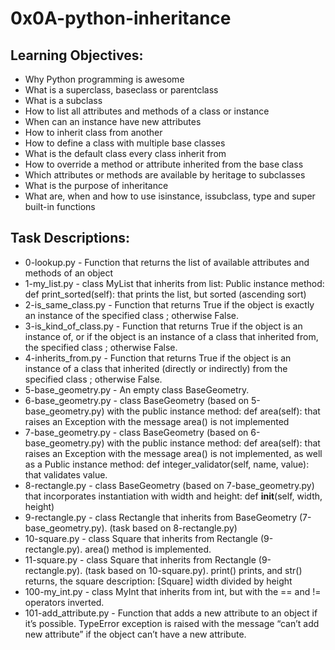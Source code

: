 # 0x0A-python-inheritance

## Learning Objectives:

- Why Python programming is awesome
- What is a superclass, baseclass or parentclass
- What is a subclass
- How to list all attributes and methods of a class or instance
- When can an instance have new attributes
- How to inherit class from another
- How to define a class with multiple base classes
- What is the default class every class inherit from
- How to override a method or attribute inherited from the base class
- Which attributes or methods are available by heritage to subclasses
- What is the purpose of inheritance
- What are, when and how to use isinstance, issubclass, type and super built-in functions

## Task Descriptions:

- 0-lookup.py - Function that returns the list of available attributes and methods of an object
- 1-my_list.py - class MyList that inherits from list: Public instance method: def print_sorted(self): that prints the list, but sorted (ascending sort)
- 2-is_same_class.py - Function that returns True if the object is exactly an instance of the specified class ; otherwise False.
- 3-is_kind_of_class.py - Function that returns True if the object is an instance of, or if the object is an instance of a class that inherited from, the specified class ; otherwise False.
- 4-inherits_from.py - Function that returns True if the object is an instance of a class that inherited (directly or indirectly) from the specified class ; otherwise False.
- 5-base_geometry.py - An empty class BaseGeometry.
- 6-base_geometry.py - class BaseGeometry (based on 5-base_geometry.py) with the public instance method: def area(self): that raises an Exception with the message area() is not implemented
- 7-base_geometry.py - class BaseGeometry (based on 6-base_geometry.py) with the public instance method: def area(self): that raises an Exception with the message area() is not implemented, as well as a Public instance method: def integer_validator(self, name, value): that validates value.
- 8-rectangle.py - class BaseGeometry (based on 7-base_geometry.py) that incorporates instantiation with width and height: def __init__(self, width, height)
- 9-rectangle.py - class Rectangle that inherits from BaseGeometry (7-base_geometry.py). (task based on 8-rectangle.py)
- 10-square.py - class Square that inherits from Rectangle (9-rectangle.py). area() method is implemented.
- 11-square.py - class Square that inherits from Rectangle (9-rectangle.py). (task based on 10-square.py). print() prints, and str() returns, the square description: [Square] width divided by height
- 100-my_int.py - class MyInt that inherits from int, but with the == and != operators inverted.
- 101-add_attribute.py - Function that adds a new attribute to an object if it’s possible. TypeError exception is raised with the message “can’t add new attribute” if the object can’t have a new attribute.
